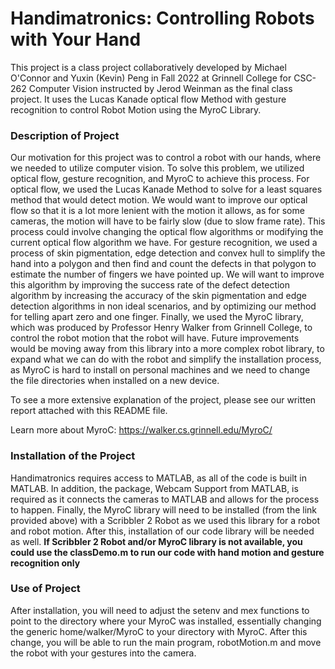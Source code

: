 # Handimatronics: Controlling Robots with Your Hand

This project is a class project collaboratively developed by Michael O'Connor
and Yuxin (Kevin) Peng in Fall 2022 at Grinnell College for CSC-262 Computer 
Vision instructed by Jerod Weinman as the final class project. It uses the 
Lucas Kanade optical flow Method with gesture recognition to control Robot 
Motion using the MyroC Library.


 ###                  Description of Project

Our motivation for this project was to control a robot with our hands,
where we needed to utilize computer vision. To solve this problem, we
utilized optical flow, gesture recognition, and MyroC to achieve this
process. For optical flow, we used the Lucas Kanade Method to solve for a
least squares method that would detect motion. We would want to improve
our optical flow so that it is a lot more lenient with the motion it
allows, as for some cameras, the motion will have to be fairly slow (due
to slow frame rate). This process could involve changing the optical flow
algorithms or modifying the current optical flow algorithm we have. For
gesture recognition, we used a process of skin pigmentation, edge
detection and convex hull to simplify the hand into a polygon and then
find and count the defects in that polygon to estimate the number of
fingers we have pointed up. We will want to improve this algorithm by
improving the success rate of the defect detection algorithm by
increasing the accuracy of the skin pigmentation and edge detection
algorithms in non ideal scenarios, and by optimizing our method for
telling apart zero and one finger. Finally, we used the MyroC library,
which was produced by Professor Henry Walker from Grinnell College, to
control the robot motion that the robot will have. Future improvements
would be moving away from this library into a more complex robot library,
to expand what we can do with the robot and simplify the installation
process, as MyroC is hard to install on personal machines and we need to
change the file directories when installed on a new device.

To see a more extensive explanation of the project, please see our
written report attached with this README file.

Learn more about MyroC: https://walker.cs.grinnell.edu/MyroC/


###                   Installation of the Project

Handimatronics requires access to MATLAB, as all of the code is built in
MATLAB. In addition, the package, Webcam Support from MATLAB, is required
as it connects the cameras to MATLAB and allows for the process to
happen. Finally, the MyroC library will need to be installed (from the
link provided above) with a Scribbler 2 Robot as we used this library for
a robot and robot motion. After this, installation of our code library
will be needed as well. **If Scribbler 2 Robot and/or MyroC library is not 
available, you could use the classDemo.m to run our code with hand motion 
and gesture recognition only**



###                       Use of Project
                       
After installation, you will need to adjust the setenv and mex functions
to point to the directory where your MyroC was installed, essentially
changing the generic home/walker/MyroC to your directory with MyroC.
After this change, you will be able to run the main program,
robotMotion.m and move the robot with your gestures into the camera.
